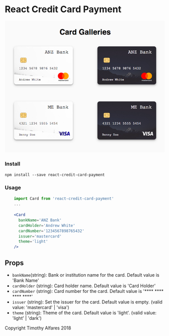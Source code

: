 React Credit Card Payment
===

![alt text](https://raw.githubusercontent.com/dotaemon99/react-credit-card-payment/master/media/demo.png)

### Install
```
npm install --save react-credit-card-payment
```

### Usage

```jsx
    import Card from 'react-credit-card-payment'
    ...

    <Card
      bankName='ANZ Bank'
      cardHolder='Andrew White'
      cardNumber='1234567898765432'
      issuer='mastercard'
      theme='light'
    />
```

## Props

- `bankName`(string): Bank or institution name for the card. Default value is 'Bank Name' 
- `cardHolder` (string): Card holder name. Default value is 'Card Holder'
- `cardNumber` (string): Card number for the card. Default value is '**** **** **** ****'
- `issuer` (string): Set the issuer for the card. Default value is empty. (valid value: 'mastercard' | 'visa')
- `theme` (string): Theme of the card. Default value is 'light'. (valid value: 'light' | 'dark')

Copyright Timothy Alfares 2018
